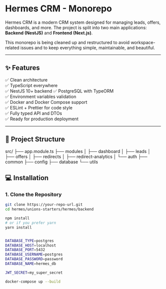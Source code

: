 # Hermes CRM - Monorepo

Hermes CRM is a modern CRM system designed for managing leads, offers, dashboards, and more. The project is split into two main applications: **Backend (NestJS)** and **Frontend (Next.js)**.

This monorepo is being cleaned up and restructured to avoid workspace-related issues and to keep everything simple, maintainable, and beautiful.

---

## ✨ Features

✅ Clean architecture  
✅ TypeScript everywhere  
✅ NestJS 10+ backend
✅ PostgreSQL with TypeORM  
✅ Environment variables validation  
✅ Docker and Docker Compose support  
✅ ESLint + Prettier for code style  
✅ Fully typed API and DTOs  
✅ Ready for production deployment

---

## 📂 Project Structure

src/
├── app.module.ts
├── modules
│ ├── dashboard
│ ├── leads
│ ├── offers
│ ├── redirects
│ ├── redirect-analytics
│ └── auth
├── common
├── config
├── database
└── utils

## 💻 Installation

### 1. Clone the Repository

```bash
git clone https://your-repo-url.git
cd hermes/unions-starters/hermes/backend

npm install
# or if you prefer yarn
yarn install


DATABASE_TYPE=postgres
DATABASE_HOST=localhost
DATABASE_PORT=5432
DATABASE_USERNAME=postgres
DATABASE_PASSWORD=password
DATABASE_NAME=hermes_db

JWT_SECRET=my_super_secret

docker-compose up --build
